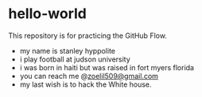 # hello-world
This repository is for practicing the GitHub Flow.
- my name is stanley hyppolite
- i play football at judson university
- i was born in haiti but was raised in fort myers florida
- you can reach me @zoelil509@gmail.com
- my last wish is to hack the White house.
